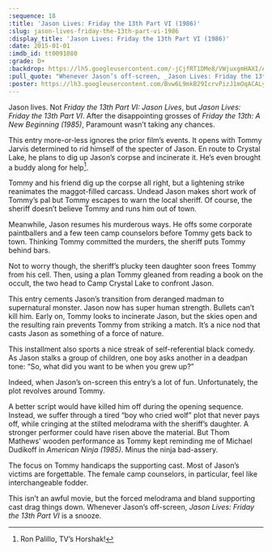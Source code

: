 ```yaml
---
:sequence: 18
:title: 'Jason Lives: Friday the 13th Part VI (1986)'
:slug: jason-lives-friday-the-13th-part-vi-1986
:display_title: 'Jason Lives: Friday the 13th Part VI (1986)'
:date: 2015-01-01
:imdb_id: tt0091080
:grade: D+
:backdrop: https://lh5.googleusercontent.com/-jCjfRT1DMe8/VWjuxgmHAXI/AAAAAAAACqU/rPVQXVdlMPA/w1000-rj/jason-lives-friday-the-13th-part-vi-1986.jpg
:pull_quote: "Whenever Jason’s off-screen, _Jason Lives: Friday the 13th Part VI_ is a snooze."
:poster: https://lh3.googleusercontent.com/Bvw6L9mkB29IcrvPizJ1mOqACALyPpYps_ZZ5nZDjsn42drWKGh3Yd0WAozHQVHjoIdnxXbNxpC5=w290-rj
---
```

Jason lives. Not _Friday the 13th Part VI: Jason Lives_, but _Jason Lives: Friday the 13th Part VI_. After the disappointing grosses of _Friday the 13th: A New Beginning (1985)_, Paramount wasn’t taking any chances.

This entry more-or-less ignores the prior film’s events. It opens with Tommy Jarvis determined to rid himself of the specter of Jason. En route to Crystal Lake, he plans to dig up Jason’s corpse and incinerate it. He’s even brought a buddy along for help[^1].

Tommy and his friend dig up the corpse all right, but a lightening strike reanimates the maggot-filled carcass. Undead Jason makes short work of Tommy’s pal but Tommy escapes to warn the local sheriff. Of course, the sheriff doesn’t believe Tommy and runs him out of town.

Meanwhile, Jason resumes his murderous ways. He offs some corporate paintballers and a few teen camp counselors before Tommy gets back to town. Thinking Tommy committed the murders, the sheriff puts Tommy behind bars.

Not to worry though, the sheriff’s plucky teen daughter soon frees Tommy from his cell. Then, using a plan Tommy gleaned from reading a book on the occult, the two head to Camp Crystal Lake to confront Jason.

This entry cements Jason’s transition from deranged madman to supernatural monster. Jason now has super human strength. Bullets can’t kill him. Early on, Tommy looks to incinerate Jason, but the skies open and the resulting rain prevents Tommy from striking a match. It’s a nice nod that casts Jason as something of a force of nature.

This installment also sports a nice streak of self-referential black comedy. As Jason stalks a group of children, one boy asks another in a deadpan tone: “So, what did you want to be when you grew up?”

Indeed, when Jason’s on-screen this entry’s a lot of fun. Unfortunately, the plot revolves around Tommy.

A better script would have killed him off during the opening sequence. Instead, we suffer through a tired “boy who cried wolf” plot that never pays off, while cringing at the stilted melodrama with the sheriff’s daughter. A stronger performer could have risen above the material. But Thom Mathews’ wooden performance as Tommy kept reminding me of Michael Dudikoff in _American Ninja (1985)_. Minus the ninja bad-assery.

The focus on Tommy handicaps the supporting cast. Most of Jason’s victims are forgettable. The female camp counselors, in particular, feel like interchangeable fodder.

This isn’t an awful movie, but the forced melodrama and bland supporting cast drag things down. Whenever Jason’s off-screen, _Jason Lives: Friday the 13th Part VI_ is a snooze.

[^1]: Ron Palillo, TV’s Horshak!
